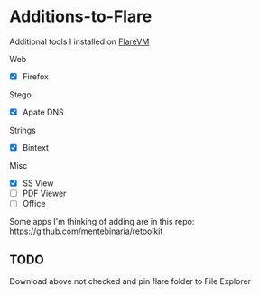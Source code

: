 # Additions-to-Flare
Additional tools I installed on [FlareVM](https://github.com/fireeye/flare-vm)

Web
- [x] Firefox

Stego
- [x] Apate DNS

Strings
- [x] Bintext

Misc
- [x] SS View
- [ ] PDF Viewer
- [ ] Office

Some apps I'm thinking of adding are in this repo: https://github.com/mentebinaria/retoolkit

## TODO

Download above not checked and pin flare folder to File Explorer
